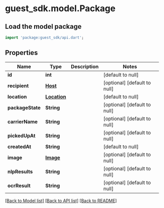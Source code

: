 # guest_sdk.model.Package

## Load the model package
```dart
import 'package:guest_sdk/api.dart';
```

## Properties
Name | Type | Description | Notes
------------ | ------------- | ------------- | -------------
**id** | **int** |  | [default to null]
**recipient** | [**Host**](Host.md) |  | [optional] [default to null]
**location** | [**Location**](Location.md) |  | [default to null]
**packageState** | **String** |  | [optional] [default to null]
**carrierName** | **String** |  | [optional] [default to null]
**pickedUpAt** | **String** |  | [optional] [default to null]
**createdAt** | **String** |  | [default to null]
**image** | [**Image**](Image.md) |  | [optional] [default to null]
**nlpResults** | **String** |  | [optional] [default to null]
**ocrResult** | **String** |  | [optional] [default to null]

[[Back to Model list]](../README.md#documentation-for-models) [[Back to API list]](../README.md#documentation-for-api-endpoints) [[Back to README]](../README.md)


